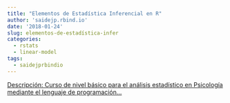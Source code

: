 ```yaml
---
title: "Elementos de Estadística Inferencial en R"
author: 'saidejp.rbind.io'
date: '2018-01-24'
slug: elementos-de-estadística-infer
categories:
  - rstats
  - linear-model
tags:
  - saidejprbindio
---
```


[Descripción: Curso de nivel básico para el análisis estadístico en Psicología mediante el lenguaje de programación...<click to read more>](https://saidejp.rbind.io/inf_r/)

